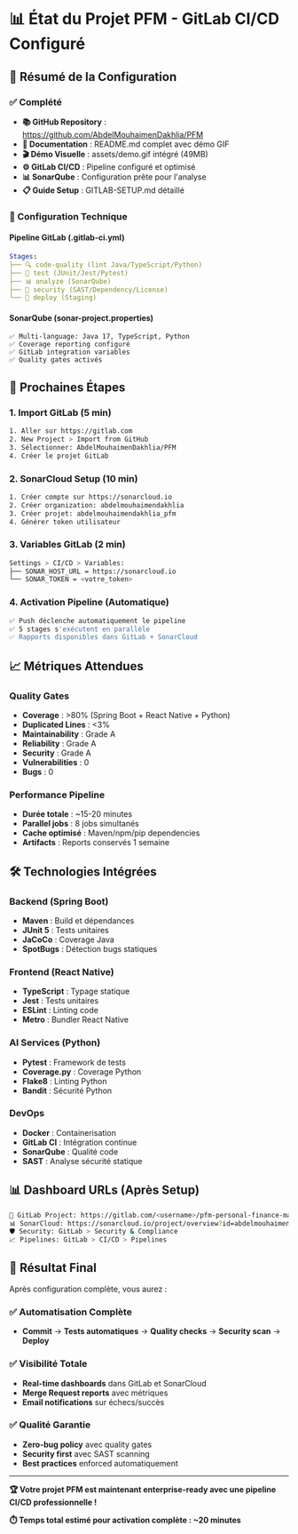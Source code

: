 # 📊 État du Projet PFM - GitLab CI/CD Configuré

## 🎯 Résumé de la Configuration

### ✅ Complété

- **📚 GitHub Repository** : https://github.com/AbdelMouhaimenDakhlia/PFM
- **📖 Documentation** : README.md complet avec démo GIF
- **🎬 Démo Visuelle** : assets/demo.gif intégré (49MB)
- **⚙️ GitLab CI/CD** : Pipeline configuré et optimisé
- **📊 SonarQube** : Configuration prête pour l'analyse
- **📋 Guide Setup** : GITLAB-SETUP.md détaillé

### 🔧 Configuration Technique

#### Pipeline GitLab (.gitlab-ci.yml)
```yaml
Stages:
├── 🔍 code-quality (lint Java/TypeScript/Python)
├── 🧪 test (JUnit/Jest/Pytest)
├── 📊 analyze (SonarQube)
├── 🔐 security (SAST/Dependency/License)
└── 🚀 deploy (Staging)
```

#### SonarQube (sonar-project.properties)
```properties
✅ Multi-language: Java 17, TypeScript, Python
✅ Coverage reporting configuré
✅ GitLab integration variables
✅ Quality gates activés
```

## 🚀 Prochaines Étapes

### 1. Import GitLab (5 min)
```bash
1. Aller sur https://gitlab.com
2. New Project > Import from GitHub
3. Sélectionner: AbdelMouhaimenDakhlia/PFM
4. Créer le projet GitLab
```

### 2. SonarCloud Setup (10 min)
```bash
1. Créer compte sur https://sonarcloud.io
2. Créer organization: abdelmouhaimendakhlia
3. Créer projet: abdelmouhaimendakhlia_pfm
4. Générer token utilisateur
```

### 3. Variables GitLab (2 min)
```bash
Settings > CI/CD > Variables:
├── SONAR_HOST_URL = https://sonarcloud.io
└── SONAR_TOKEN = <votre_token>
```

### 4. Activation Pipeline (Automatique)
```bash
✅ Push déclenche automatiquement le pipeline
✅ 5 stages s'exécutent en parallèle
✅ Rapports disponibles dans GitLab + SonarCloud
```

## 📈 Métriques Attendues

### Quality Gates
- **Coverage** : >80% (Spring Boot + React Native + Python)
- **Duplicated Lines** : <3%
- **Maintainability** : Grade A
- **Reliability** : Grade A
- **Security** : Grade A
- **Vulnerabilities** : 0
- **Bugs** : 0

### Performance Pipeline
- **Durée totale** : ~15-20 minutes
- **Parallel jobs** : 8 jobs simultanés
- **Cache optimisé** : Maven/npm/pip dependencies
- **Artifacts** : Reports conservés 1 semaine

## 🛠️ Technologies Intégrées

### Backend (Spring Boot)
- **Maven** : Build et dépendances
- **JUnit 5** : Tests unitaires
- **JaCoCo** : Coverage Java
- **SpotBugs** : Détection bugs statiques

### Frontend (React Native)
- **TypeScript** : Typage statique
- **Jest** : Tests unitaires
- **ESLint** : Linting code
- **Metro** : Bundler React Native

### AI Services (Python)
- **Pytest** : Framework de tests
- **Coverage.py** : Coverage Python
- **Flake8** : Linting Python
- **Bandit** : Sécurité Python

### DevOps
- **Docker** : Containerisation
- **GitLab CI** : Intégration continue
- **SonarQube** : Qualité code
- **SAST** : Analyse sécurité statique

## 📊 Dashboard URLs (Après Setup)

```bash
🔗 GitLab Project: https://gitlab.com/<username>/pfm-personal-finance-management
📊 SonarCloud: https://sonarcloud.io/project/overview?id=abdelmouhaimendakhlia_pfm
🛡️ Security: GitLab > Security & Compliance
📈 Pipelines: GitLab > CI/CD > Pipelines
```

## 🎉 Résultat Final

Après configuration complète, vous aurez :

### ✅ Automatisation Complète
- **Commit** → **Tests automatiques** → **Quality checks** → **Security scan** → **Deploy**

### ✅ Visibilité Totale
- **Real-time dashboards** dans GitLab et SonarCloud
- **Merge Request reports** avec métriques
- **Email notifications** sur échecs/succès

### ✅ Qualité Garantie
- **Zero-bug policy** avec quality gates
- **Security first** avec SAST scanning
- **Best practices** enforced automatiquement

---

**🏆 Votre projet PFM est maintenant enterprise-ready avec une pipeline CI/CD professionnelle !**

**⏱️ Temps total estimé pour activation complète : ~20 minutes**
